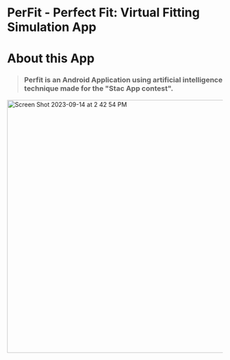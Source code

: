 PerFit - Perfect Fit: Virtual Fitting Simulation App
=========
# About this App
> ### Perfit is an Android Application using artificial intelligence technique made for the "Stac App contest".

<img width="590" alt="Screen Shot 2023-09-14 at 2 42 54 PM" src="https://github.com/arky02/Perfit_staccc/assets/46954114/d524a419-80ad-47f9-9525-bd5296dddabc">
